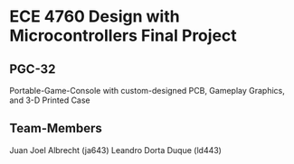 # ECE 4760 Design with Microcontrollers Final Project

## PGC-32
Portable-Game-Console with custom-designed PCB, Gameplay Graphics, and 3-D Printed Case

## Team-Members
Juan Joel Albrecht (ja643)
Leandro Dorta Duque (ld443)

